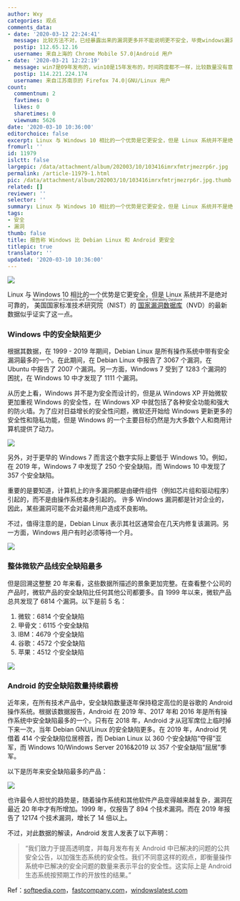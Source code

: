 ```yaml
---
author: Wxy
categories: 观点
comments_data:
- date: '2020-03-12 22:24:41'
  message: 比较方法不对，已经暴露出来的漏洞更多并不能说明更不安全，毕竟windows漏洞不能从源代码分析得到。
  postip: 112.65.12.16
  username: 来自上海的 Chrome Mobile 57.0|Android 用户
- date: '2020-03-21 12:22:19'
  message: win7是09年发布的，win10是15年发布的，时间跨度都不一样，比较数量没有意义
  postip: 114.221.224.174
  username: 来自江苏南京的 Firefox 74.0|GNU/Linux 用户
count:
  commentnum: 2
  favtimes: 0
  likes: 0
  sharetimes: 0
  viewnum: 5626
date: '2020-03-10 10:36:00'
editorchoice: false
excerpt: Linux 与 Windows 10 相比的一个优势是它更安全，但是 Linux 系统并不是绝对可靠的。
fromurl: ''
id: 11979
islctt: false
largepic: /data/attachment/album/202003/10/103416imrxfmtrjmezrp6r.jpg
permalink: /article-11979-1.html
pic: /data/attachment/album/202003/10/103416imrxfmtrjmezrp6r.jpg.thumb.jpg
related: []
reviewer: ''
selector: ''
summary: Linux 与 Windows 10 相比的一个优势是它更安全，但是 Linux 系统并不是绝对可靠的。
tags:
- 安全
- 漏洞
thumb: false
title: 报告称 Windows 比 Debian Linux 和 Android 更安全
titlepic: true
translator: ''
updated: '2020-03-10 10:36:00'
---
```


![](/data/attachment/album/202003/10/103416imrxfmtrjmezrp6r.jpg)


Linux 与 Windows 10 相比的一个优势是它更安全，但是 Linux 系统并不是绝对可靠的，<ruby> 美国国家标准技术研究院 <rp>  （ </rp> <rt>  National Institute of Standards and Technology </rt> <rp>  ） </rp></ruby>（NIST）的<ruby> <a href="https://nvd.nist.gov/">  国家漏洞数据库 </a> <rp>  （ </rp> <rt>  National Vulnerability Database </rt> <rp>  ） </rp></ruby>（NVD）的最新数据似乎证实了这一点。


### Windows 中的安全缺陷更少


根据其数据，在 1999 - 2019 年期间，Debian Linux 是所有操作系统中带有安全漏洞最多的一个。在此期间，在 Debian Linux 中报告了 3067 个漏洞，在 Ubuntu 中报告了 2007 个漏洞。另一方面，Windows 7 受到了 1283 个漏洞的困扰，在 Windows 10 中才发现了 1111 个漏洞。


从历史上看，Windows 并不是为安全而设计的，但是从 Windows XP 开始微软更加重视 Windows 的安全性，在 Windows XP 中就包括了各种安全功能和强大的防火墙。为了应对日益增长的安全性问题，微软还开始给 Windows 更新更多的安全性和隐私功能，但是 Windows 的一个主要目标仍然是为大多数个人和商用计算机提供了动力。


![](/data/attachment/album/202003/10/102307vvuc3cxwsddun77r.jpg)


另外，对于更早的 Windows 7 而言这个数字实际上要低于 Windows 10。例如，在 2019 年，Windows 7 中发现了 250 个安全缺陷，而 Windows 10 中发现了 357 个安全缺陷。


重要的是要知道，计算机上的许多漏洞都是由硬件组件（例如芯片组和驱动程序）引起的，而不是由操作系统本身引起的。 许多 Windows 漏洞都是针对企业的，因此，某些漏洞可能不会对最终用户造成不良影响。


不过，值得注意的是，Debian Linux 表示其社区通常会在几天内修复该漏洞。另一方面，Windows 用户有时必须等待一个月。


![](/data/attachment/album/202003/10/094211nx61ihw32iygsf41.jpg)


### 整体微软产品线安全缺陷最多


但是回溯这整整 20 年来看，这些数据所描述的景象更加完整。在查看整个公司的产品时，微软产品的安全缺陷比任何其他公司都要多。自 1999 年以来，微软产品总共发现了 6814 个漏洞。以下是前 5 名：


1. 微软：6814 个安全缺陷
2. 甲骨文：6115 个安全缺陷
3. IBM：4679 个安全缺陷
4. 谷歌：4572 个安全缺陷
5. 苹果：4512 个安全缺陷


![](/data/attachment/album/202003/10/101952dv8vooq2u7y3ota1.jpg)


### Android 的安全缺陷数量持续霸榜


近年来，在所有技术产品中，安全缺陷数量逐年保持稳定高位的是谷歌的 Android 操作系统。根据该数据报告，Android 在 2019 年、2017 年和 2016 年是所有操作系统中安全缺陷最多的一个。只有在 2018 年，Android 才从冠军席位上临时掉下来一次，当年 Debian GNU/Linux 的安全缺陷更多。在 2019 年，Android 凭借着 414 个安全缺陷位居榜首，而 Debian Linux 以 360 个安全缺陷“夺得”亚军，而 Windows 10/Windows Server 2016&2019 以 357 个安全缺陷“屈居”季军。


以下是历年来安全缺陷最多的产品：


![](/data/attachment/album/202003/10/102042qh3lrzk6lqxrhs1o.jpg)


也许最令人担忧的趋势是，随着操作系统和其他软件产品变得越来越复杂，漏洞在最近 20 年中才有所增加。1999 年，仅报告了 894 个技术漏洞。而在 2019 年报告了 12174 个技术漏洞，增长了 14 倍以上。


不过，对此数据的解读，Android 发言人发表了以下声明：



> 
> “我们致力于提高透明度，并每月发布有关 Android 中已解决的问题的公共安全公告，以加强生态系统的安全性。我们不同意这样的观点，即衡量操作系统中已解决的安全问题的数量来表示平台的安全性。这实际上是 Android 生态系统按预期工作的开放性的结果。”
> 
> 
> 


Ref：[softpedia.com](https://news.softpedia.com/news/debian-linux-was-the-most-vulnerable-operating-system-in-the-last-20-years-529387.shtml)，[fastcompany.com](https://www.fastcompany.com/90473597/android-had-the-most-vulnerabilities-of-any-os-in-2019-says-report)，[windowslatest.com](https://www.windowslatest.com/2020/03/09/windows-linux-android-vulnerabilities-report/)